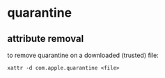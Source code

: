 quarantine
===

## attribute removal

to remove quarantine on a downloaded (trusted) file:
```
xattr -d com.apple.quarantine <file>
```

